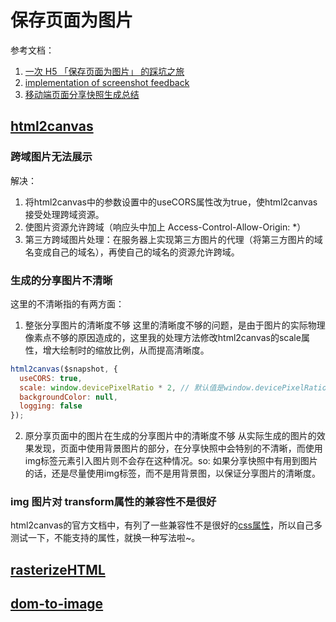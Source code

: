 # 保存页面为图片

参考文档：
1. [一次 H5 「保存页面为图片」 的踩坑之旅](https://juejin.im/post/5a17c5e26fb9a04527254689)
2. [implementation of screenshot feedback](http://tech.colla.me/en/show/screenshot_feedback_implementation)
3. [移动端页面分享快照生成总结](https://juejin.im/post/5ba1ab97e51d450e8a65f9ac)

## [html2canvas](http://html2canvas.hertzen.com/)
### 跨域图片无法展示
解决：
  1. 将html2canvas中的参数设置中的useCORS属性改为true，使html2canvas接受处理跨域资源。
  2. 使图片资源允许跨域（响应头中加上 Access-Control-Allow-Origin: *）  
  3. 第三方跨域图片处理：在服务器上实现第三方图片的代理（将第三方图片的域名变成自己的域名），再使自己的域名的资源允许跨域。
  
### 生成的分享图片不清晰
这里的不清晰指的有两方面：
1. 整张分享图片的清晰度不够
这里的清晰度不够的问题，是由于图片的实际物理像素点不够的原因造成的，这里我的处理方法修改html2canvas的scale属性，增大绘制时的缩放比例，从而提高清晰度。
```js
html2canvas($snapshot, {
  useCORS: true,
  scale: window.devicePixelRatio * 2, // 默认值是window.devicePixelRatio
  backgroundColor: null,
  logging: false
});
```
2. 原分享页面中的图片在生成的分享图片中的清晰度不够
从实际生成的图片的效果发现，页面中使用背景图片的部分，在分享快照中会特别的不清晰，而使用img标签元素引入图片则不会存在这种情况。so: 如果分享快照中有用到图片的话，还是尽量使用img标签，而不是用背景图，以保证分享图片的清晰度。

### img 图片对 transform属性的兼容性不是很好
html2canvas的官方文档中，有列了一些兼容性不是很好的[css属性](http://html2canvas.hertzen.com/features/)，所以自己多测试一下，不能支持的属性，就换一种写法啦~。

## [rasterizeHTML](https://github.com/cburgmer/rasterizeHTML.js)


## [dom-to-image](https://github.com/tsayen/dom-to-image)
